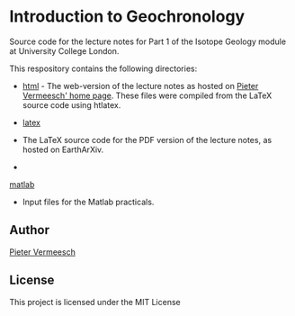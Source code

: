 # Introduction to Geochronology

Source code for the lecture notes for Part 1 of the Isotope Geology
module at University College London.

This respository contains the following directories:


* [html](http://www.github.com/pvermees/geotopes/tree/master/html) -
  The web-version of the lecture notes as hosted on [Pieter Vermeesch'
  home page](http://ucl.ac.uk/~ucfbpve/teaching/geotopes). These files
  were compiled from the LaTeX source code using htlatex.

* [latex](https://www.github.com/pvermees/geotopes/tree/master/latex)
- The LaTeX source code for the PDF version of the lecture notes, as
hosted on EarthArXiv.

*
[matlab](https://www.github.com/pvermees/geotopes/tree/master/matlab)
- Input files for the Matlab practicals.

## Author

[Pieter Vermeesch](http://pieter.london-geochron.com)

## License

This project is licensed under the MIT License